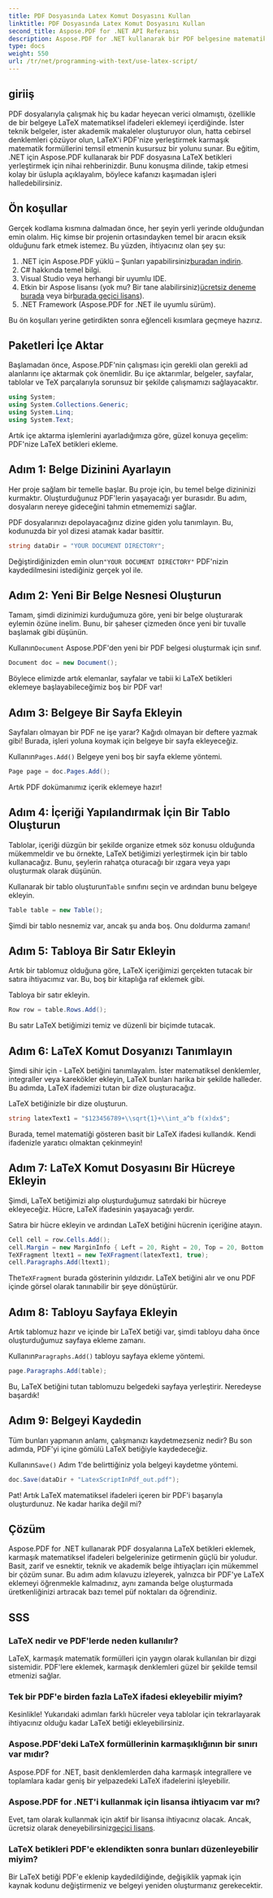 ```yaml
---
title: PDF Dosyasında Latex Komut Dosyasını Kullan
linktitle: PDF Dosyasında Latex Komut Dosyasını Kullan
second_title: Aspose.PDF for .NET API Referansı
description: Aspose.PDF for .NET kullanarak bir PDF belgesine matematiksel ifadeler veya formüller eklemek için Latex betiğinin nasıl kullanılacağını öğrenin.
type: docs
weight: 550
url: /tr/net/programming-with-text/use-latex-script/
---
```

## giriiş

PDF dosyalarıyla çalışmak hiç bu kadar heyecan verici olmamıştı, özellikle de bir belgeye LaTeX matematiksel ifadeleri eklemeyi içerdiğinde. İster teknik belgeler, ister akademik makaleler oluşturuyor olun, hatta cebirsel denklemleri çözüyor olun, LaTeX'i PDF'nize yerleştirmek karmaşık matematik formüllerini temsil etmenin kusursuz bir yolunu sunar. Bu eğitim, .NET için Aspose.PDF kullanarak bir PDF dosyasına LaTeX betikleri yerleştirmek için nihai rehberinizdir. Bunu konuşma dilinde, takip etmesi kolay bir üslupla açıklayalım, böylece kafanızı kaşımadan işleri halledebilirsiniz.

## Ön koşullar

Gerçek kodlama kısmına dalmadan önce, her şeyin yerli yerinde olduğundan emin olalım. Hiç kimse bir projenin ortasındayken temel bir aracın eksik olduğunu fark etmek istemez. Bu yüzden, ihtiyacınız olan şey şu:

1.  .NET için Aspose.PDF yüklü – Şunları yapabilirsiniz[buradan indirin](https://releases.aspose.com/pdf/net/). 
2. C# hakkında temel bilgi.
3. Visual Studio veya herhangi bir uyumlu IDE.
4.  Etkin bir Aspose lisansı (yok mu? Bir tane alabilirsiniz)[ücretsiz deneme burada](https://releases.aspose.com/) veya bir[burada geçici lisans](https://purchase.aspose.com/temporary-license/)).
5. .NET Framework (Aspose.PDF for .NET ile uyumlu sürüm).

Bu ön koşulları yerine getirdikten sonra eğlenceli kısımlara geçmeye hazırız.

## Paketleri İçe Aktar

Başlamadan önce, Aspose.PDF'nin çalışması için gerekli olan gerekli ad alanlarını içe aktarmak çok önemlidir. Bu içe aktarımlar, belgeler, sayfalar, tablolar ve TeX parçalarıyla sorunsuz bir şekilde çalışmamızı sağlayacaktır.

```csharp
using System;
using System.Collections.Generic;
using System.Linq;
using System.Text;
```

Artık içe aktarma işlemlerini ayarladığımıza göre, güzel konuya geçelim: PDF'nize LaTeX betikleri ekleme.

## Adım 1: Belge Dizinini Ayarlayın

Her proje sağlam bir temelle başlar. Bu proje için, bu temel belge dizininizi kurmaktır. Oluşturduğunuz PDF'lerin yaşayacağı yer burasıdır. Bu adım, dosyaların nereye gideceğini tahmin etmememizi sağlar.

PDF dosyalarınızı depolayacağınız dizine giden yolu tanımlayın. Bu, kodunuzda bir yol dizesi atamak kadar basittir.

```csharp
string dataDir = "YOUR DOCUMENT DIRECTORY";
```

 Değiştirdiğinizden emin olun`"YOUR DOCUMENT DIRECTORY"` PDF'nizin kaydedilmesini istediğiniz gerçek yol ile.

## Adım 2: Yeni Bir Belge Nesnesi Oluşturun

Tamam, şimdi dizinimizi kurduğumuza göre, yeni bir belge oluşturarak eylemin özüne inelim. Bunu, bir şaheser çizmeden önce yeni bir tuvalle başlamak gibi düşünün.

 Kullanın`Document` Aspose.PDF'den yeni bir PDF belgesi oluşturmak için sınıf.

```csharp
Document doc = new Document();
```

Böylece elimizde artık elemanlar, sayfalar ve tabii ki LaTeX betikleri eklemeye başlayabileceğimiz boş bir PDF var!

## Adım 3: Belgeye Bir Sayfa Ekleyin

Sayfaları olmayan bir PDF ne işe yarar? Kağıdı olmayan bir deftere yazmak gibi! Burada, işleri yoluna koymak için belgeye bir sayfa ekleyeceğiz.

 Kullanın`Pages.Add()` Belgeye yeni boş bir sayfa ekleme yöntemi.

```csharp
Page page = doc.Pages.Add();
```

Artık PDF dokümanımız içerik eklemeye hazır!

## Adım 4: İçeriği Yapılandırmak İçin Bir Tablo Oluşturun

Tablolar, içeriği düzgün bir şekilde organize etmek söz konusu olduğunda mükemmeldir ve bu örnekte, LaTeX betiğimizi yerleştirmek için bir tablo kullanacağız. Bunu, şeylerin rahatça oturacağı bir ızgara veya yapı oluşturmak olarak düşünün.

 Kullanarak bir tablo oluşturun`Table` sınıfını seçin ve ardından bunu belgeye ekleyin.

```csharp
Table table = new Table();
```

Şimdi bir tablo nesnemiz var, ancak şu anda boş. Onu doldurma zamanı!

## Adım 5: Tabloya Bir Satır Ekleyin

Artık bir tablomuz olduğuna göre, LaTeX içeriğimizi gerçekten tutacak bir satıra ihtiyacımız var. Bu, boş bir kitaplığa raf eklemek gibi.

Tabloya bir satır ekleyin.

```csharp
Row row = table.Rows.Add();
```

Bu satır LaTeX betiğimizi temiz ve düzenli bir biçimde tutacak.

## Adım 6: LaTeX Komut Dosyanızı Tanımlayın

Şimdi sihir için - LaTeX betiğini tanımlayalım. İster matematiksel denklemler, integraller veya karekökler ekleyin, LaTeX bunları harika bir şekilde halleder. Bu adımda, LaTeX ifademizi tutan bir dize oluşturacağız.

LaTeX betiğinizle bir dize oluşturun.

```csharp
string latexText1 = "$123456789+\\sqrt{1}+\\int_a^b f(x)dx$";
```

Burada, temel matematiği gösteren basit bir LaTeX ifadesi kullandık. Kendi ifadenizle yaratıcı olmaktan çekinmeyin!

## Adım 7: LaTeX Komut Dosyasını Bir Hücreye Ekleyin

Şimdi, LaTeX betiğimizi alıp oluşturduğumuz satırdaki bir hücreye ekleyeceğiz. Hücre, LaTeX ifadesinin yaşayacağı yerdir.

Satıra bir hücre ekleyin ve ardından LaTeX betiğini hücrenin içeriğine atayın.

```csharp
Cell cell = row.Cells.Add();
cell.Margin = new MarginInfo { Left = 20, Right = 20, Top = 20, Bottom = 20 };
TeXFragment ltext1 = new TeXFragment(latexText1, true);
cell.Paragraphs.Add(ltext1);
```

 The`TeXFragment` burada gösterinin yıldızıdır. LaTeX betiğini alır ve onu PDF içinde görsel olarak tanınabilir bir şeye dönüştürür.

## Adım 8: Tabloyu Sayfaya Ekleyin

Artık tablomuz hazır ve içinde bir LaTeX betiği var, şimdi tabloyu daha önce oluşturduğumuz sayfaya ekleme zamanı.

 Kullanın`Paragraphs.Add()` tabloyu sayfaya ekleme yöntemi.

```csharp
page.Paragraphs.Add(table);
```

Bu, LaTeX betiğini tutan tablomuzu belgedeki sayfaya yerleştirir. Neredeyse başardık!

## Adım 9: Belgeyi Kaydedin

Tüm bunları yapmanın anlamı, çalışmanızı kaydetmezseniz nedir? Bu son adımda, PDF'yi içine gömülü LaTeX betiğiyle kaydedeceğiz.

 Kullanın`Save()` Adım 1'de belirttiğiniz yola belgeyi kaydetme yöntemi.

```csharp
doc.Save(dataDir + "LatexScriptInPdf_out.pdf");
```

Pat! Artık LaTeX matematiksel ifadeleri içeren bir PDF'i başarıyla oluşturdunuz. Ne kadar harika değil mi?

## Çözüm

Aspose.PDF for .NET kullanarak PDF dosyalarına LaTeX betikleri eklemek, karmaşık matematiksel ifadeleri belgelerinize getirmenin güçlü bir yoludur. Basit, zarif ve esnektir, teknik ve akademik belge ihtiyaçları için mükemmel bir çözüm sunar. Bu adım adım kılavuzu izleyerek, yalnızca bir PDF'ye LaTeX eklemeyi öğrenmekle kalmadınız, aynı zamanda belge oluşturmada üretkenliğinizi artıracak bazı temel püf noktaları da öğrendiniz.

## SSS

### LaTeX nedir ve PDF'lerde neden kullanılır?
LaTeX, karmaşık matematik formülleri için yaygın olarak kullanılan bir dizgi sistemidir. PDF'lere eklemek, karmaşık denklemleri güzel bir şekilde temsil etmenizi sağlar.

### Tek bir PDF'e birden fazla LaTeX ifadesi ekleyebilir miyim?
Kesinlikle! Yukarıdaki adımları farklı hücreler veya tablolar için tekrarlayarak ihtiyacınız olduğu kadar LaTeX betiği ekleyebilirsiniz.

### Aspose.PDF'deki LaTeX formüllerinin karmaşıklığının bir sınırı var mıdır?
Aspose.PDF for .NET, basit denklemlerden daha karmaşık integrallere ve toplamlara kadar geniş bir yelpazedeki LaTeX ifadelerini işleyebilir.

### Aspose.PDF for .NET'i kullanmak için lisansa ihtiyacım var mı?
 Evet, tam olarak kullanmak için aktif bir lisansa ihtiyacınız olacak. Ancak, ücretsiz olarak deneyebilirsiniz[geçici lisans](https://purchase.aspose.com/temporary-license/).

### LaTeX betikleri PDF'e eklendikten sonra bunları düzenleyebilir miyim?
Bir LaTeX betiği PDF'e eklenip kaydedildiğinde, değişiklik yapmak için kaynak kodunu değiştirmeniz ve belgeyi yeniden oluşturmanız gerekecektir.
